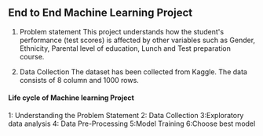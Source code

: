 ## End to End Machine Learning Project
1) Problem statement
This project understands how the student's performance (test scores) is affected by other variables such as Gender, Ethnicity, Parental level of education, Lunch and Test preparation course.

2) Data Collection
The dataset has been collected from Kaggle.
The data consists of 8 column and 1000 rows.

#### Life cycle of Machine learning Project

1: Understanding the Problem Statement
2: Data Collection
3:Exploratory data analysis
4: Data Pre-Processing
5:Model Training
6:Choose best model
